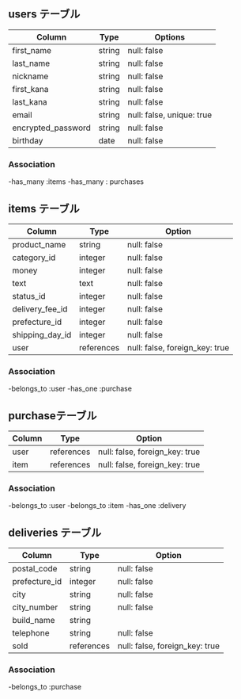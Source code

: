 ## users テーブル

| Column             | Type   | Options                   |
| ------------------ | ------ | ------------------------- |
| first_name         | string | null: false               |
| last_name          | string | null: false               |
| nickname           | string | null: false               |
| first_kana         | string | null: false               |
| last_kana          | string | null: false               |
| email              | string | null: false, unique: true |
| encrypted_password | string | null: false               |
| birthday           | date   | null: false               |

### Association
-has_many :items
-has_many :	purchases

## items テーブル

| Column             | Type       | Option                         |
| ------------------ | ---------- | ------------------------------ |
| product_name       | string     | null: false                    |
| category_id        | integer    | null: false                    |
| money              | integer    | null: false                    |
| text               | text       | null: false                    |
| status_id          | integer    | null: false                    |
| delivery_fee_id    | integer    | null: false                    |
| prefecture_id      | integer    | null: false                    |
| shipping_day_id    | integer    | null: false                    |
| user               | references | null: false, foreign_key: true |

### Association

-belongs_to :user
-has_one :purchase

## 	purchaseテーブル

| Column             | Type       | Option                         |
| ------------------ | ---------- | ------------------------------ |
| user               | references | null: false, foreign_key: true |
| item               | references | null: false, foreign_key: true |

### Association

-belongs_to :user
-belongs_to :item
-has_one :delivery

## deliveries テーブル

| Column             | Type       | Option                         |
| ------------------ | ---------- | ------------------------------ |
| postal_code        | string     | null: false                    |
| prefecture_id      | integer    | null: false                    |
| city               | string     | null: false                    |
| city_number        | string     | null: false                    |
| build_name         | string     |                                |
| telephone          | string     | null: false                    |
| sold               | references | null: false, foreign_key: true |

### Association
-belongs_to :purchase
